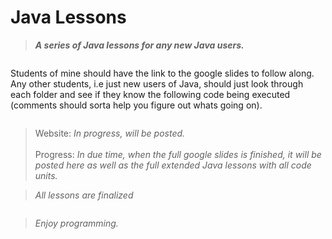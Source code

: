 # Java Lessons

>***A series of Java lessons for any new Java users.***

<pre></pre>

Students of mine should have the link to the google slides to follow along. Any other 
students, i.e just new users of Java, should just look through each folder and see 
if they know the following code being executed (comments should sorta help you figure out whats going on). 

<pre></pre>

> Website: *In progress, will be posted.*
<br></br>
> Progress: *In due time, when the full google slides is finished, it will be posted here as well as the full extended Java lessons with all code units.* 

> *All lessons are finalized*

<pre></pre>

>*Enjoy programming.* 